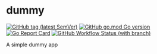 # dummy

[![GitHub tag (latest SemVer)](https://img.shields.io/github/v/tag/lvjp/dummy?style=plastic)](https://github.com/lvjp/dummy/tags)
[![GitHub go.mod Go version](https://img.shields.io/github/go-mod/go-version/lvjp/dummy?style=plastic)](https://go.dev/dl/)
[![Go Report Card](https://goreportcard.com/badge/github.com/lvjp/dummy?style=plastic)](https://goreportcard.com/report/github.com/lvjp/dummy)
[![GitHub Workflow Status (with branch)](https://img.shields.io/github/actions/workflow/status/lvjp/dummy/build.yml?branch=main&style=plastic)](https://github.com/lvjp/dummy/actions/workflows/build.yml?query=branch%3Amain)

A simple dummy app
